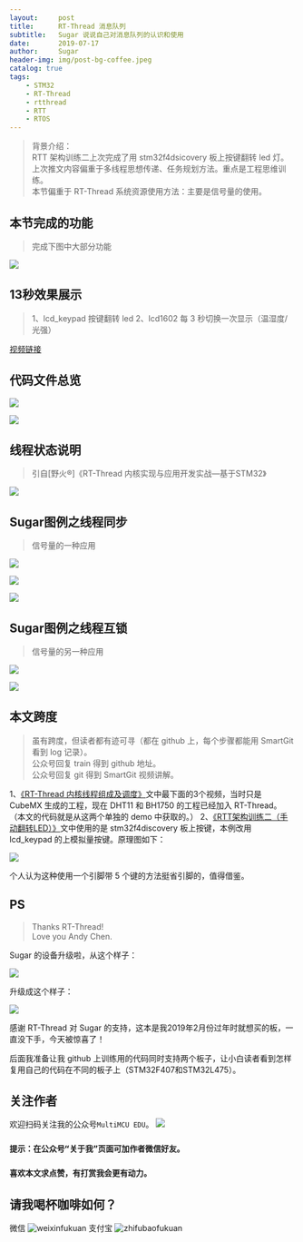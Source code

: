 ```yaml
---
layout:     post
title:      RT-Thread 消息队列
subtitle:   Sugar 说说自己对消息队列的认识和使用
date:       2019-07-17
author:     Sugar
header-img: img/post-bg-coffee.jpeg
catalog: true
tags:
    - STM32
    - RT-Thread
    - rtthread
    - RTT
    - RTOS
---
```


> 背景介绍：<br>
> RTT 架构训练二上次完成了用 stm32f4dsicovery 板上按键翻转 led 灯。<br>
> 上次推文内容偏重于多线程思想传递、任务规划方法。重点是工程思维训练。<br>
> 本节偏重于 RT-Thread 系统资源使用方法：主要是信号量的使用。

本节完成的功能
---
> 完成下图中大部分功能

![](https://github.com/SuWeipeng/img/raw/master/12_RT-Thread/train2_topic_1.jpg)

13秒效果展示
---
> 1、lcd_keypad 按键翻转 led
> 2、lcd1602 每 3 秒切换一次显示（温湿度/光强）

[视频链接](https://v.qq.com/x/page/k0900r9x5gi.html)

代码文件总览
---

![](https://github.com/SuWeipeng/img/raw/master/12_RT-Thread/train2_dir_1.jpg)

![](https://github.com/SuWeipeng/img/raw/master/12_RT-Thread/train2_dir_2.jpg)

线程状态说明
---
> 引自[野火®]《RT-Thread 内核实现与应用开发实战—基于STM32》

![](https://github.com/SuWeipeng/img/raw/master/12_RT-Thread/thread_status_2.jpg)

Sugar图例之线程同步
---
> 信号量的一种应用

![](https://github.com/SuWeipeng/img/raw/master/12_RT-Thread/sem_1.jpg)

![](https://github.com/SuWeipeng/img/raw/master/12_RT-Thread/train2_code_1.jpg)

![](https://github.com/SuWeipeng/img/raw/master/12_RT-Thread/train2_code_2.jpg)

Sugar图例之线程互锁
---
> 信号量的另一种应用

![](https://github.com/SuWeipeng/img/raw/master/12_RT-Thread/sem_2.jpg)

![](https://github.com/SuWeipeng/img/raw/master/12_RT-Thread/train2_code_3.jpg)

本文跨度
---
> 虽有跨度，但读者都有迹可寻（都在 github 上，每个步骤都能用 SmartGit 看到 log 记录）。<br>
> 公众号回复 train 得到 github 地址。<br>
> 公众号回复 git 得到 SmartGit 视频讲解。

1、[《RT-Thread 内核线程组成及调度》](https://mp.weixin.qq.com/s/lBNHB06asjBC6RXT1fSC1A)文中最下面的3个视频，当时只是 CubeMX 生成的工程，现在 DHT11 和 BH1750 的工程已经加入 RT-Thread。<br>
（本文的代码就是从这两个单独的 demo 中获取的。）
2、[《RTT架构训练二（手动翻转LED）》](https://mp.weixin.qq.com/s/sfDM7qWo5UaHsID-bqdwjQ)文中使用的是 stm32f4discovery 板上按键，本例改用 lcd_keypad 的上模拟量按键。原理图如下：

![](https://github.com/SuWeipeng/img/raw/master/12_RT-Thread/train2_2.jpg)

个人认为这种使用一个引脚带 5 个键的方法挺省引脚的，值得借鉴。

PS
---
> Thanks RT-Thread!<br>
> Love you Andy Chen.

Sugar 的设备升级啦，从这个样子：

![](https://github.com/SuWeipeng/img/raw/master/12_RT-Thread/old.jpg)

升级成这个样子：

![](https://github.com/SuWeipeng/img/raw/master/12_RT-Thread/new.jpg)

感谢 RT-Thread 对 Sugar 的支持，这本是我2019年2月份过年时就想买的板，一直没下手，今天被惊喜了！

后面我准备让我 github 上训练用的代码同时支持两个板子，让小白读者看到怎样复用自己的代码在不同的板子上（STM32F407和STM32L475）。

关注作者
---
欢迎扫码关注我的公众号`MultiMCU EDU`。
![](https://github.com/SuWeipeng/img/raw/master/gongzonghao.jpg)
### `提示：在公众号“关于我”页面可加作者微信好友。`
### `喜欢本文求点赞，有打赏我会更有动力。`

请我喝杯咖啡如何？
---
微信
![weixinfukuan](https://github.com/SuWeipeng/img/raw/master/weixinfukuan.jpg)
支付宝
![zhifubaofukuan](https://github.com/SuWeipeng/img/raw/master/zhifubaofukuan.jpg)